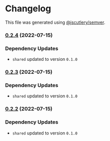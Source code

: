# Changelog

This file was generated using [@jscutlery/semver](https://github.com/jscutlery/semver).

### [0.2.4](https://github.com/domirs/nx-test/compare/ui@0.2.3...ui@0.2.4) (2022-07-15)

### Dependency Updates

* `shared` updated to version `0.1.0`
### [0.2.3](https://github.com/domirs/nx-test/compare/ui@0.2.2...ui@0.2.3) (2022-07-15)

### Dependency Updates

* `shared` updated to version `0.1.0`
### [0.2.2](https://github.com/domirs/nx-test/compare/ui@0.2.1...ui@0.2.2) (2022-07-15)

### Dependency Updates

* `shared` updated to version `0.1.0`
